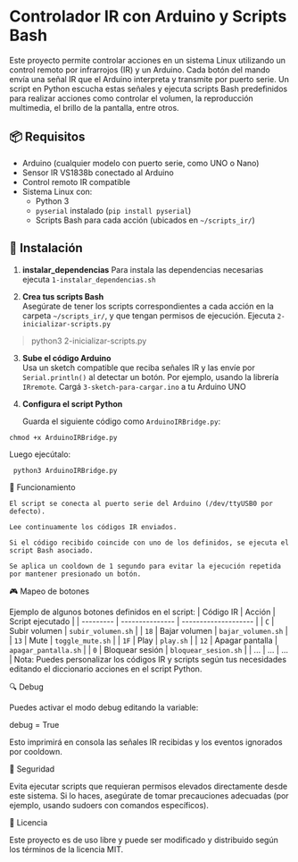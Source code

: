 # Controlador IR con Arduino y Scripts Bash

Este proyecto permite controlar acciones en un sistema Linux utilizando un control remoto por infrarrojos (IR) y un Arduino. Cada botón del mando envía una señal IR que el Arduino interpreta y transmite por puerto serie. Un script en Python escucha estas señales y ejecuta scripts Bash predefinidos para realizar acciones como controlar el volumen, la reproducción multimedia, el brillo de la pantalla, entre otros.


## 📦 Requisitos

- Arduino (cualquier modelo con puerto serie, como UNO o Nano)
- Sensor IR VS1838b conectado al Arduino
- Control remoto IR compatible
- Sistema Linux con:
  - Python 3
  - `pyserial` instalado (`pip install pyserial`)
  - Scripts Bash para cada acción (ubicados en `~/scripts_ir/`)


## 🔧 Instalación

1. **instalar_dependencias**
   Para instala las dependencias necesarias ejecuta `1-instalar_dependencias.sh`

2. **Crea tus scripts Bash**  
   Asegúrate de tener los scripts correspondientes a cada acción en la carpeta `~/scripts_ir/`, y que tengan permisos de ejecución. Ejecuta `2-inicializar-scripts.py`

> python3 2-inicializar-scripts.py

3. **Sube el código Arduino**  
   Usa un sketch compatible que reciba señales IR y las envíe por `Serial.println()` al detectar un botón. Por ejemplo, usando la librería `IRremote`.
   Cargá `3-sketch-para-cargar.ino` a tu Arduino UNO

4. **Configura el script Python**

   Guarda el siguiente código como `ArduinoIRBridge.py`:

~~~
chmod +x ArduinoIRBridge.py
~~~

   Luego ejecútalo:

~~~
 python3 ArduinoIRBridge.py
~~~

🧠 Funcionamiento

    El script se conecta al puerto serie del Arduino (/dev/ttyUSB0 por defecto).

    Lee continuamente los códigos IR enviados.

    Si el código recibido coincide con uno de los definidos, se ejecuta el script Bash asociado.

    Se aplica un cooldown de 1 segundo para evitar la ejecución repetida por mantener presionado un botón.


🎮 Mapeo de botones

Ejemplo de algunos botones definidos en el script:
   | Código IR | Acción          | Script ejecutado     |
   | --------- | --------------- | -------------------- |
   | `C`       | Subir volumen   | `subir_volumen.sh`   |
   | `18`      | Bajar volumen   | `bajar_volumen.sh`   |
   | `13`      | Mute            | `toggle_mute.sh`     |
   | `1F`      | Play            | `play.sh`            |
   | `12`      | Apagar pantalla | `apagar_pantalla.sh` |
   | `0`       | Bloquear sesión | `bloquear_sesion.sh` |
   | ...       | ...             | ...                  |
    Nota: Puedes personalizar los códigos IR y scripts según tus necesidades editando el diccionario acciones en el script Python.


🔍 Debug

Puedes activar el modo debug editando la variable:

debug = True

Esto imprimirá en consola las señales IR recibidas y los eventos ignorados por cooldown.


🚨 Seguridad

Evita ejecutar scripts que requieran permisos elevados directamente desde este sistema. Si lo haces, asegúrate de tomar precauciones adecuadas (por ejemplo, usando sudoers con comandos específicos).


📃 Licencia

Este proyecto es de uso libre y puede ser modificado y distribuido según los términos de la licencia MIT.
